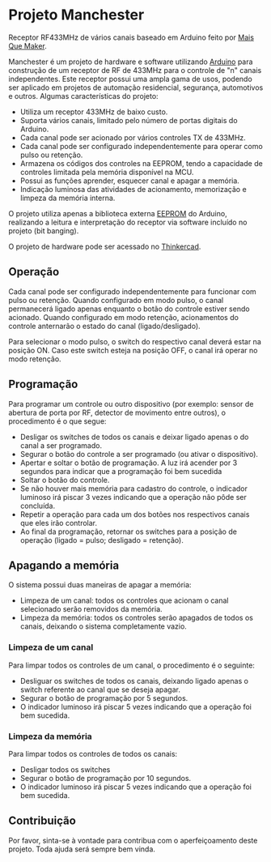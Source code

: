 # Projeto Manchester

Receptor RF433MHz de vários canais baseado em Arduino feito por [Mais Que Maker](https://maisquemaker.com.br).



Manchester é um projeto de hardware e software utilizando [Arduino](https://www.arduino.cc) para construção de um receptor de RF de 433MHz para o controle de "n" canais independentes. Este receptor possui uma ampla gama de usos, podendo ser aplicado em projetos de automação residencial, segurança, automotivos e outros. Algumas características do projeto:

- Utiliza um receptor 433MHz de baixo custo.
- Suporta vários canais, limitado pelo número de portas digitais do Arduino.
- Cada canal pode ser acionado por vários controles TX de 433MHz.
- Cada canal pode ser configurado independentemente para operar como pulso ou retenção.
- Armazena os códigos dos controles na EEPROM, tendo a capacidade de controles limitada pela memória disponível na MCU.
- Possui as funções aprender, esquecer canal e apagar a memória.
- Indicação luminosa das atividades de acionamento, memorização e limpeza da memória interna.

O projeto utiliza apenas a biblioteca externa [EEPROM](https://www.arduino.cc/en/Reference/EEPROM) do Arduino, realizando a leitura e interpretação do receptor via software incluído no projeto (bit banging).

O projeto de hardware pode ser acessado no [Thinkercad](https://www.tinkercad.com/things/kPQMFTWsSEO).

## Operação

Cada canal pode ser configurado independentemente para funcionar com pulso ou retenção. Quando configurado em modo pulso, o canal permanecerá ligado apenas enquanto o botão do controle estiver sendo acionado. Quando configurado em modo retenção, acionamentos do controle anternarão o estado do canal (ligado/desligado).

Para selecionar o modo pulso, o switch do respectivo canal deverá estar na posição ON. Caso este switch esteja na posição OFF, o canal irá operar no modo retenção.

## Programação

Para programar um controle ou outro dispositivo (por exemplo: sensor de abertura de porta por RF, detector de movimento entre outros), o procedimento é o que segue:

- Desligar os switches de todos os canais e deixar ligado apenas o do canal a ser programado.
- Segurar o botão do controle a ser programado (ou ativar o dispositivo).
- Apertar e soltar o botão de programação. A luz irá acender por 3 segundos para indicar que a programação foi bem sucedida
- Soltar o botão do controle.
- Se não houver mais memória para cadastro do controle, o indicador luminoso irá piscar 3 vezes indicando que a operação não pôde ser concluída.
- Repetir a operação para cada um dos botões nos respectivos canais que eles irão controlar.
- Ao final da programação, retornar os switches para a posição de operação (ligado = pulso; desligado = retenção).

## Apagando a memória

O sistema possui duas maneiras de apagar a memória:

- Limpeza de um canal: todos os controles que acionam o canal selecionado serão removidos da memória.
- Limpeza da memória: todos os controles serão apagados de todos os canais, deixando o sistema completamente vazio.

### Limpeza de um canal

Para limpar todos os controles de um canal, o procedimento é o seguinte:

- Desliguar os switches de todos os canais, deixando ligado apenas o switch referente ao canal que se deseja apagar.
- Segurar o botão de programação por 5 segundos. 
- O indicador luminoso irá piscar 5 vezes indicando que a operação foi bem sucedida.

### Limpeza da memória

Para limpar todos os controles de todos os canais:

- Desligar todos os switches
- Segurar o botão de programação por 10 segundos.
- O indicador luminoso irá piscar 5 vezes indicando que a operação foi bem sucedida.

## Contribuição

Por favor, sinta-se à vontade para contribua com o aperfeiçoamento deste projeto. Toda ajuda será sempre bem vinda.
